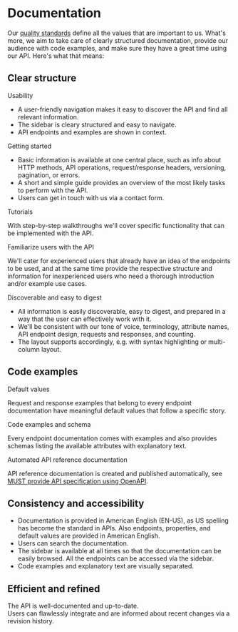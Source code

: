 # Documentation

Our [quality standards](./quality-standards.md) define all the values that are important to us.
What's more, we aim to take care of clearly structured documentation, provide our audience with code examples, and make sure they have a great time using our API.
Here's what that means:

## Clear structure

Usability

- A user-friendly navigation makes it easy to discover the API and find all relevant information.
- The sidebar is cleary structured and easy to navigate.
- API endpoints and examples are shown in context.

Getting started

- Basic information is available at one central place, such as info about HTTP methods, API operations, request/response headers, versioning, pagination, or errors.
- A short and simple guide provides an overview of the most likely tasks to perform with the API.
- Users can get in touch with us via a contact form.

Tutorials

With step-by-step walkthroughs we'll cover specific functionality that can be implemented with the API.

 Familiarize users with the API

We'll cater for experienced users that already have an idea of the endpoints to be used, and at the same time provide the respective structure and information for inexperienced users who need a thorough introduction and/or example use cases.

Discoverable and easy to digest

- All information is easily discoverable, easy to digest, and prepared in a way that the user can effectively work with it.
- We'll be consistent with our tone of voice, terminology, attribute names, API endpoint design, requests and responses, and counting.
- The layout supports accordingly, e.g. with syntax highlighting or multi-column layout.

## Code examples

Default values

Request and response examples that belong to every endpoint documentation have meaningful default values that follow a specific story.

Code examples and schema

Every endpoint documentation comes with examples and also provides schemas listing the available attributes with explanatory text.

Automated API reference documentation

API reference documentation is created and published automatically, see [MUST provide API specification using OpenAPI](../../rest/contract/openapi/rules/must-provide-api-specification-using-openapi-for-rest-apis.md).


## Consistency and accessibility

- Documentation is provided in American English (EN-US), as US spelling has become the standard in APIs. Also endpoints, properties, and default values are provided in American English.
- Users can search the documentation.
- The sidebar is available at all times so that the documentation can be easily browsed. All the endpoints can be accessed via the sidebar.
- Code examples and explanatory text are visually separated.


## Efficient and refined

The API is well-documented and up-to-date.  
Users can flawlessly integrate and are informed about recent changes via a revision history.
